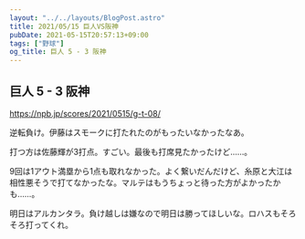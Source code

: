 ```yaml
---
layout: "../../layouts/BlogPost.astro"
title: 2021/05/15 巨人VS阪神
pubDate: 2021-05-15T20:57:13+09:00
tags: ["野球"]
og_title: 巨人 5 - 3 阪神
---
```


## 巨人 5 - 3 阪神

https://npb.jp/scores/2021/0515/g-t-08/


逆転負け。伊藤はスモークに打たれたのがもったいなかったなあ。

打つ方は佐藤輝が3打点。すごい。最後も打席見たかったけど……。

9回は1アウト満塁から1点も取れなかった。よく繋いだんだけど、糸原と大江は相性悪そうで打てなかったな。マルテはもうちょっと待った方がよかったかも……。

明日はアルカンタラ。負け越しは嫌なので明日は勝ってほしいな。ロハスもそろそろ打ってくれ。
